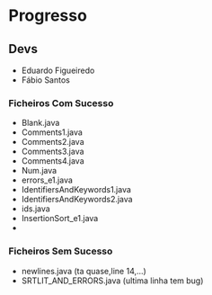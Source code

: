 # Progresso

## Devs
* Eduardo Figueiredo
* Fábio Santos

### Ficheiros Com Sucesso
- Blank.java
- Comments1.java
- Comments2.java
- Comments3.java
- Comments4.java
- Num.java
- errors_e1.java
- IdentifiersAndKeywords1.java
- IdentifiersAndKeywords2.java
- ids.java
- InsertionSort_e1.java
- 

### Ficheiros Sem Sucesso
- newlines.java (ta quase,line 14,...)
- SRTLIT_AND_ERRORS.java (ultima linha tem bug)
